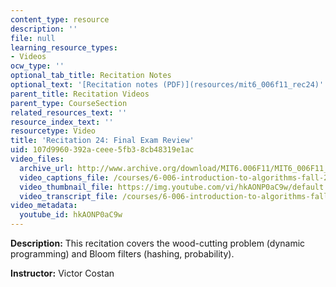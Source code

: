 ```yaml
---
content_type: resource
description: ''
file: null
learning_resource_types:
- Videos
ocw_type: ''
optional_tab_title: Recitation Notes
optional_text: '[Recitation notes (PDF)](resources/mit6_006f11_rec24)'
parent_title: Recitation Videos
parent_type: CourseSection
related_resources_text: ''
resource_index_text: ''
resourcetype: Video
title: 'Recitation 24: Final Exam Review'
uid: 107d9960-392a-ceee-5fb3-8cb48319e1ac
video_files:
  archive_url: http://www.archive.org/download/MIT6.006F11/MIT6_006F11_rec24_300k.mp4
  video_captions_file: /courses/6-006-introduction-to-algorithms-fall-2011/dd5396a210d55677beb72cf97c8cc493_hkAONP0aC9w.vtt
  video_thumbnail_file: https://img.youtube.com/vi/hkAONP0aC9w/default.jpg
  video_transcript_file: /courses/6-006-introduction-to-algorithms-fall-2011/7ef890b7abbfc84aa5b965b4e18d46fa_hkAONP0aC9w.pdf
video_metadata:
  youtube_id: hkAONP0aC9w
---
```


**Description:** This recitation covers the wood-cutting problem (dynamic programming) and Bloom filters (hashing, probability).

**Instructor:** Victor Costan